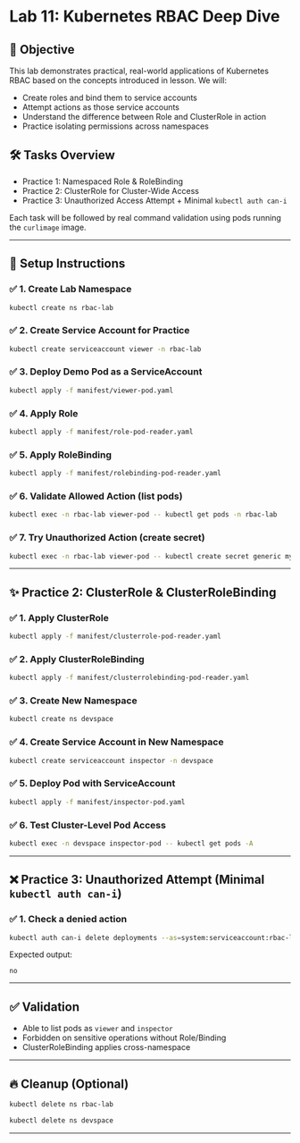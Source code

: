# Lab 11: Kubernetes RBAC Deep Dive
## 🎯 Objective

This lab demonstrates practical, real-world applications of Kubernetes RBAC based on the concepts introduced in lesson. We will:

* Create roles and bind them to service accounts
* Attempt actions as those service accounts
* Understand the difference between Role and ClusterRole in action
* Practice isolating permissions across namespaces

## 🛠️ Tasks Overview

* Practice 1: Namespaced Role & RoleBinding
* Practice 2: ClusterRole for Cluster-Wide Access
* Practice 3: Unauthorized Access Attempt + Minimal `kubectl auth can-i`

Each task will be followed by real command validation using pods running the `curlimage` image.

---

## 🔧 Setup Instructions

### ✅ 1. Create Lab Namespace

```bash
kubectl create ns rbac-lab
```

### ✅ 2. Create Service Account for Practice

```bash
kubectl create serviceaccount viewer -n rbac-lab
```

### ✅ 3. Deploy Demo Pod as a ServiceAccount

```bash
kubectl apply -f manifest/viewer-pod.yaml
```

### ✅ 4. Apply Role

```bash
kubectl apply -f manifest/role-pod-reader.yaml
```

### ✅ 5. Apply RoleBinding

```bash
kubectl apply -f manifest/rolebinding-pod-reader.yaml
```

### ✅ 6. Validate Allowed Action (list pods)

```bash
kubectl exec -n rbac-lab viewer-pod -- kubectl get pods -n rbac-lab
```

### ✅ 7. Try Unauthorized Action (create secret)

```bash
kubectl exec -n rbac-lab viewer-pod -- kubectl create secret generic mysecret --from-literal=foo=bar -n rbac-lab
```

---

## ✨ Practice 2: ClusterRole & ClusterRoleBinding

### ✅ 1. Apply ClusterRole

```bash
kubectl apply -f manifest/clusterrole-pod-reader.yaml
```

### ✅ 2. Apply ClusterRoleBinding

```bash
kubectl apply -f manifest/clusterrolebinding-pod-reader.yaml
```

### ✅ 3. Create New Namespace

```bash
kubectl create ns devspace
```

### ✅ 4. Create Service Account in New Namespace

```bash
kubectl create serviceaccount inspector -n devspace
```

### ✅ 5. Deploy Pod with ServiceAccount

```bash
kubectl apply -f manifest/inspector-pod.yaml
```

### ✅ 6. Test Cluster-Level Pod Access

```bash
kubectl exec -n devspace inspector-pod -- kubectl get pods -A
```

---

## ❌ Practice 3: Unauthorized Attempt (Minimal `kubectl auth can-i`)

### ✅ 1. Check a denied action

```bash
kubectl auth can-i delete deployments --as=system:serviceaccount:rbac-lab:viewer -n rbac-lab
```

Expected output:

```
no
```

---

## ✅ Validation

* Able to list pods as `viewer` and `inspector`
* Forbidden on sensitive operations without Role/Binding
* ClusterRoleBinding applies cross-namespace

---

## 🔥 Cleanup (Optional)

```bash
kubectl delete ns rbac-lab
```

```bash
kubectl delete ns devspace
```

---